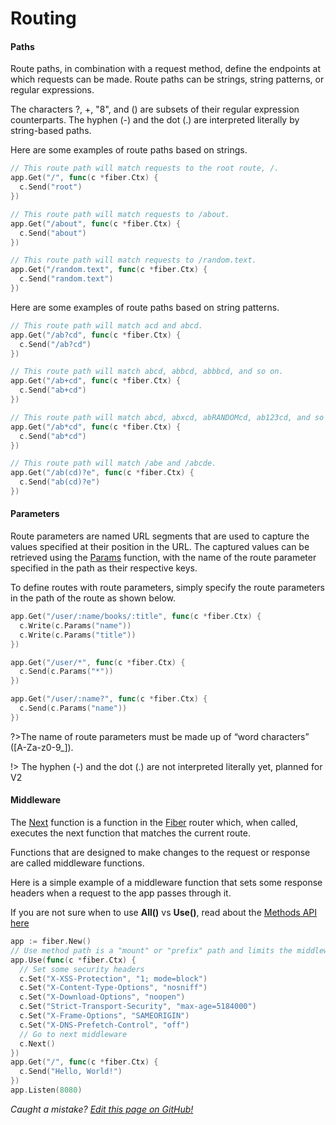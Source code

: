# Routing

#### Paths

Route paths, in combination with a request method, define the endpoints at which requests can be made. Route paths can be strings, string patterns, or regular expressions.

The characters ?, +, "8", and () are subsets of their regular expression counterparts. The hyphen (-) and the dot (.) are interpreted literally by string-based paths.

Here are some examples of route paths based on strings.

```go
// This route path will match requests to the root route, /.
app.Get("/", func(c *fiber.Ctx) {
  c.Send("root")
})

// This route path will match requests to /about.
app.Get("/about", func(c *fiber.Ctx) {
  c.Send("about")
})

// This route path will match requests to /random.text.
app.Get("/random.text", func(c *fiber.Ctx) {
  c.Send("random.text")
})
```

Here are some examples of route paths based on string patterns.

```go
// This route path will match acd and abcd.
app.Get("/ab?cd", func(c *fiber.Ctx) {
  c.Send("/ab?cd")
})

// This route path will match abcd, abbcd, abbbcd, and so on.
app.Get("/ab+cd", func(c *fiber.Ctx) {
  c.Send("ab+cd")
})

// This route path will match abcd, abxcd, abRANDOMcd, ab123cd, and so on.
app.Get("/ab*cd", func(c *fiber.Ctx) {
  c.Send("ab*cd")
})

// This route path will match /abe and /abcde.
app.Get("/ab(cd)?e", func(c *fiber.Ctx) {
  c.Send("ab(cd)?e")
})
```

#### Parameters

Route parameters are named URL segments that are used to capture the values specified at their position in the URL. The captured values can be retrieved using the [Params](context#params) function, with the name of the route parameter specified in the path as their respective keys.

To define routes with route parameters, simply specify the route parameters in the path of the route as shown below.

```go
app.Get("/user/:name/books/:title", func(c *fiber.Ctx) {
  c.Write(c.Params("name"))
  c.Write(c.Params("title"))
})

app.Get("/user/*", func(c *fiber.Ctx) {
  c.Send(c.Params("*"))
})

app.Get("/user/:name?", func(c *fiber.Ctx) {
  c.Send(c.Params("name"))
})
```

?>The name of route parameters must be made up of “word characters” ([A-Za-z0-9_]).

!> The hyphen (-) and the dot (.) are not interpreted literally yet, planned for V2

#### Middleware

The [Next](context#next) function is a function in the [Fiber](https://github.com/gofiber/fiber) router which, when called, executes the next function that matches the current route.

Functions that are designed to make changes to the request or response are called middleware functions.

Here is a simple example of a middleware function that sets some response headers when a request to the app passes through it.

If you are not sure when to use **All()** vs **Use()**, read about the [Methods API here](/application/#methods)

```go
app := fiber.New()
// Use method path is a "mount" or "prefix" path and limits the middleware to only apply to any paths requested that begin with it. This means you cannot use :params on the Use method
app.Use(func(c *fiber.Ctx) {
  // Set some security headers
  c.Set("X-XSS-Protection", "1; mode=block")
  c.Set("X-Content-Type-Options", "nosniff")
  c.Set("X-Download-Options", "noopen")
  c.Set("Strict-Transport-Security", "max-age=5184000")
  c.Set("X-Frame-Options", "SAMEORIGIN")
  c.Set("X-DNS-Prefetch-Control", "off")
  // Go to next middleware
  c.Next()
})
app.Get("/", func(c *fiber.Ctx) {
  c.Send("Hello, World!")
})
app.Listen(8080)
```

_Caught a mistake? [Edit this page on GitHub!](https://github.com/gofiber/docs/blob/master/routing.md)_
